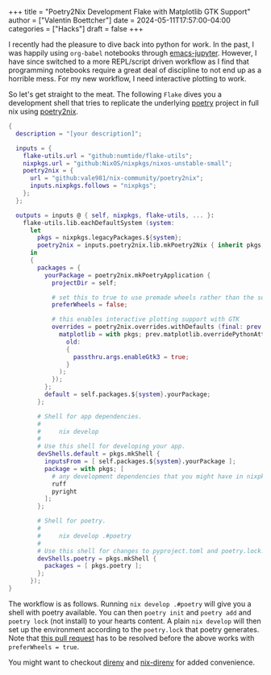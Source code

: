 +++
title = "Poetry2Nix Development Flake with Matplotlib GTK Support"
author = ["Valentin Boettcher"]
date = 2024-05-11T17:57:00-04:00
categories = ["Hacks"]
draft = false
+++

I recently had the pleasure to dive back into python for work. In the
past, I was happily using `org-babel` notebooks through
[emacs-jupyter](https://github.com/nnicandro/emacs-jupyter). However, I have since switched to a more REPL/script
driven workflow as I find that programming notebooks require a great
deal of discipline to not end up as a horrible mess. For my new
workflow, I need interactive plotting to work.

So let's get straight to the meat. The following `Flake` dives you a
development shell that tries to replicate the underlying [poetry](https://python-poetry.org/)
project in full nix using [poetry2nix](https://github.com/nix-community/poetry2nix).

```nix
{
  description = "[your description]";

  inputs = {
    flake-utils.url = "github:numtide/flake-utils";
    nixpkgs.url = "github:NixOS/nixpkgs/nixos-unstable-small";
    poetry2nix = {
      url = "github:vale981/nix-community/poetry2nix";
      inputs.nixpkgs.follows = "nixpkgs";
    };
  };

  outputs = inputs @ { self, nixpkgs, flake-utils, ... }:
    flake-utils.lib.eachDefaultSystem (system:
      let
        pkgs = nixpkgs.legacyPackages.${system};
        poetry2nix = inputs.poetry2nix.lib.mkPoetry2Nix { inherit pkgs; };
      in
      {
        packages = {
          yourPackage = poetry2nix.mkPoetryApplication {
            projectDir = self;

            # set this to true to use premade wheels rather than the source
            preferWheels = false;

            # this enables interactive plotting support with GTK
            overrides = poetry2nix.overrides.withDefaults (final: prev: {
              matplotlib = with pkgs; prev.matplotlib.overridePythonAttrs (
                old:
                {
                  passthru.args.enableGtk3 = true;
                }
              );
            });
          };
          default = self.packages.${system}.yourPackage;
        };

        # Shell for app dependencies.
        #
        #     nix develop
        #
        # Use this shell for developing your app.
        devShells.default = pkgs.mkShell {
          inputsFrom = [ self.packages.${system}.yourPackage ];
          package = with pkgs; [
            # any development dependencies that you might have in nixpkgs
            ruff
            pyright
          ];
        };

        # Shell for poetry.
        #
        #     nix develop .#poetry
        #
        # Use this shell for changes to pyproject.toml and poetry.lock.
        devShells.poetry = pkgs.mkShell {
          packages = [ pkgs.poetry ];
        };
      });
}
```

The workflow is as follows. Running `nix develop .#poetry` will give you
a shell with poetry available. You can then `poetry init` and `poetry add`
and `poetry lock` (not install) to your hearts content. A plain `nix
develop` will then set up the environment according to the `poetry.lock`
that poetry generates. Note that [this pull request](https://github.com/nix-community/poetry2nix/pull/1651) has to be resolved
before the above works with `preferWheels = true`.

You might want to checkout [direnv](https://direnv.net/) and [nix-direnv](https://github.com/nix-community/nix-direnv) for added convenience.
